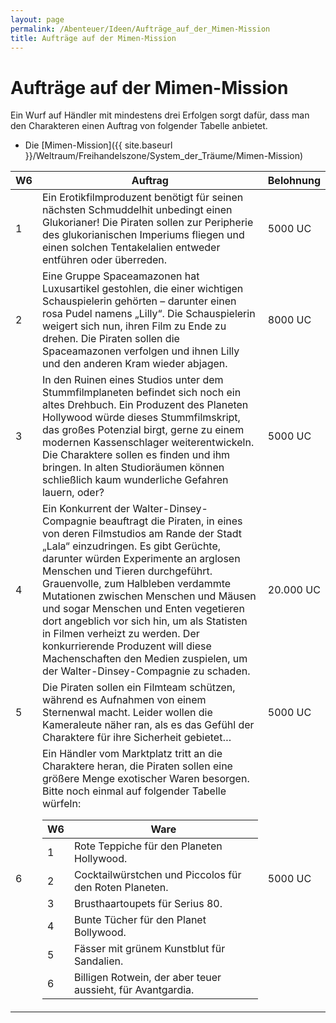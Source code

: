 ```yaml
---
layout: page
permalink: /Abenteuer/Ideen/Aufträge_auf_der_Mimen-Mission
title: Aufträge auf der Mimen-Mission
---
```


# Aufträge auf der Mimen-Mission

Ein Wurf auf Händler mit mindestens drei Erfolgen sorgt dafür, dass man den Charakteren einen Auftrag von folgender Tabelle anbietet.

- Die [Mimen-Mission]({{ site.baseurl }}/Weltraum/Freihandelszone/System_der_Träume/Mimen-Mission)

<table>
<thead>
<tr><th>W6</th><th>Auftrag</th><th>Belohnung</th></tr>
</thead>
<tbody>
<tr><td>1</td><td>Ein Erotikfilmproduzent benötigt für seinen nächsten Schmuddelhit unbedingt einen Glukorianer! Die Piraten sollen zur Peripherie des glukorianischen Imperiums fliegen und einen solchen Tentakelalien entweder entführen oder überreden.</td><td>5000 UC</td></tr>
<tr><td>2</td><td>Eine Gruppe Spaceamazonen hat Luxusartikel gestohlen, die einer wichtigen Schauspielerin gehörten – darunter einen rosa Pudel namens „Lilly“. Die Schauspielerin weigert sich nun, ihren Film zu Ende zu drehen. Die Piraten sollen die Spaceamazonen verfolgen und ihnen Lilly und den anderen Kram wieder abjagen.</td><td>8000 UC</td></tr>
<tr><td>3</td><td>In den Ruinen eines Studios unter dem Stummfilmplaneten befindet sich noch ein altes Drehbuch. Ein Produzent des Planeten Hollywood würde dieses Stummfilmskript, das großes Potenzial birgt, gerne zu einem modernen Kassenschlager weiterentwickeln. Die Charaktere sollen es finden und ihm bringen. In alten Studioräumen können schließlich kaum wunderliche Gefahren lauern, oder?</td><td>5000 UC</td></tr>
<tr><td>4</td><td>Ein Konkurrent der Walter-Dinsey-Compagnie beauftragt die Piraten, in eines von deren Filmstudios am Rande der Stadt „Lala“ einzudringen. Es gibt Gerüchte, darunter würden Experimente an arglosen Menschen und Tieren durchgeführt. Grauenvolle, zum Halbleben verdammte Mutationen zwischen Menschen und Mäusen und sogar Menschen und Enten vegetieren dort angeblich vor sich hin, um als Statisten in Filmen verheizt zu werden. Der konkurrierende Produzent will diese Machenschaften den Medien zuspielen, um der Walter-Dinsey-Compagnie zu schaden.</td><td>20.000 UC</td></tr>
<tr><td>5</td><td>Die Piraten sollen ein Filmteam schützen, während es Aufnahmen von einem Sternenwal macht. Leider wollen die Kameraleute näher ran, als es das Gefühl der Charaktere für ihre Sicherheit gebietet…</td><td>5000 UC</td></tr>
<tr><td>6</td><td>Ein Händler vom Marktplatz tritt an die Charaktere heran, die Piraten sollen eine größere Menge exotischer Waren besorgen. Bitte noch einmal auf folgender Tabelle würfeln:
    <table>
    <thead>
    <tr><th>W6</th><th>Ware</th></tr>
    </thead>
    <tbody>
    <tr><td>1</td><td>Rote Teppiche für den Planeten Hollywood.</td></tr>
    <tr><td>2</td><td>Cocktailwürstchen und Piccolos für den Roten Planeten.</td></tr>
    <tr><td>3</td><td>Brusthaartoupets für Serius 80.</td></tr>
    <tr><td>4</td><td>Bunte Tücher für den Planet Bollywood.</td></tr>
    <tr><td>5</td><td>Fässer mit grünem Kunstblut für Sandalien.</td></tr>
    <tr><td>6</td><td>Billigen Rotwein, der aber teuer aussieht, für Avantgardia.</td></tr>
    </tbody>
    </table>
</td><td>5000 UC</td></tr>
</tbody>
</table>
